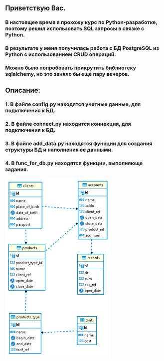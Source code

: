 ## Приветствую Вас.

### В настоящее время я прохожу курс по Python-разработке, поэтому решил использовать SQL запросы в связке с Python.
### В результате у меня получилась работа с БД PostgreSQL из Python с использованием CRUD операций. 
### Можно было попробовать прикрутить библиотеку sqlalchemy, но это заняло бы еще пару вечеров. 

## Описание:
### 1. В файле config.py находятся учетные данные, для подключения к БД. 
### 2. В файле connect.py находится коннекция, для подключения к БД.
### 3. В файле add_data.py находятся функции для создания структуры БД и наполнения ее данными.
### 4. В func_for_db.py находятся функции, выполняюще задания.

![структура базы данных](./bank_db-public.png "структура базы данных")